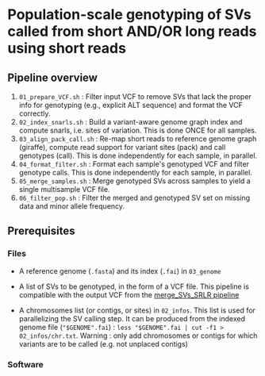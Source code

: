 # Population-scale genotyping of SVs called from short AND/OR long reads using short reads

## Pipeline overview

1. `01_prepare_VCF.sh` : Filter input VCF to remove SVs that lack the proper info for genotyping (e.g., explicit ALT sequence) and format the VCF correctly.
2. `02_index_snarls.sh` : Build a variant-aware genome graph index and compute snarls, i.e. sites of variation. This is done ONCE for all samples.
3. `03_align_pack_call.sh` : Re-map short reads to reference genome graph (giraffe), compute read support for variant sites (pack) and call genotypes (call). This is done independently for each sample, in parallel.
4. `04_format_filter.sh` : Format each sample's genotyped VCF and filter genotype calls. This is done independently for each sample, in parallel.
5. `05_merge_samples.sh` : Merge genotyped SVs across samples to yield a single multisample VCF file.
6. `06_filter_pop.sh` : Filter the merged and genotyped SV set on missing data and minor allele frequency.

## Prerequisites

### Files
* A reference genome (`.fasta`) and its index (`.fai`) in `03_genome`

* A list of SVs to be genotyped, in the form of a VCF file. This pipeline is compatible with the output VCF from the [merge_SVs_SRLR pipeline](https://github.com/LaurieLecomte/merge_SVs_SRLR)


* A chromosomes list (or contigs, or sites) in `02_infos`. This list is used for parallelizing the SV calling step. It can be produced from the indexed genome file (`"$GENOME".fai`) : `less "$GENOME".fai | cut -f1 > 02_infos/chr.txt`. Warning : only add chromosomes or contigs for which variants are to be called (e.g. not unplaced contigs) 

### Software
